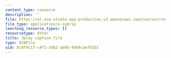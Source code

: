 ```yaml
---
content_type: resource
description: ''
file: https://ol-ocw-studio-app-production.s3.amazonaws.com/courses/res-18-008-calculus-revisited-complex-variables-differential-equations-and-linear-algebra-fall-2011/bc8f9c17c4f15db2ad4b94b8caef81b1_6UXba5MKsfc.vtt
file_type: application/x-subrip
learning_resource_types: []
resourcetype: Other
title: 3play caption file
type: OCWFile
uid: bc8f9c17-c4f1-5db2-ad4b-94b8caef81b1
---
```

